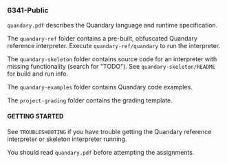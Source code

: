 ### 6341-Public

`quandary.pdf` describes the Quandary language and runtime specification.

The `quandary-ref` folder contains a pre-built, obfuscated Quandary reference interpreter. Execute `quandary-ref/quandary` to run the interpreter.

The `quandary-skeleton` folder contains source code for an interpreter with missing functionality (search for "TODO"). See `quandary-skeleton/README` for build and run info.

The `quandary-examples` folder contains Quandary code examples.

The `project-grading` folder contains the grading template.

#### GETTING STARTED

See `TROUBLESHOOTING` if you have trouble getting the Quandary reference interpreter or skeleton interpreter running.

You should read `quandary.pdf` before attempting the assignments.
